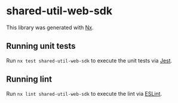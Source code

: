 # shared-util-web-sdk

This library was generated with [Nx](https://nx.dev).

## Running unit tests

Run `nx test shared-util-web-sdk` to execute the unit tests via [Jest](https://jestjs.io).

## Running lint

Run `nx lint shared-util-web-sdk` to execute the lint via [ESLint](https://eslint.org/).
